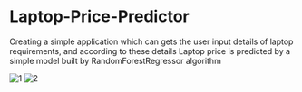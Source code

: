 # Laptop-Price-Predictor
Creating a simple application which can gets the user input details of laptop requirements, and according to these details Laptop price is predicted by a simple model built by RandomForestRegressor algorithm 

![1](https://github.com/PrabhashanaMadhubhasha/Laptop-Price-Predictor/assets/115767667/ee47edf8-ab44-451e-92e9-95836f528668)
![2](https://github.com/PrabhashanaMadhubhasha/Laptop-Price-Predictor/assets/115767667/a0f7dedc-a4cb-4c8d-a064-6959cb2d5aab)
